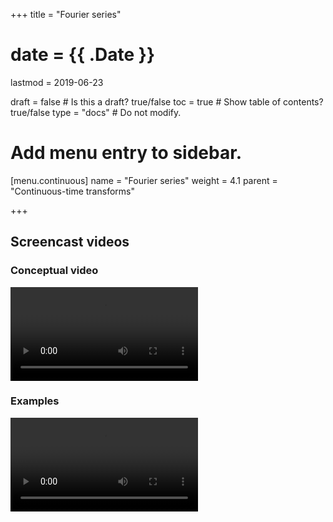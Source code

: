 +++
title = "Fourier series"

# date = {{ .Date }}
lastmod = 2019-06-23

draft = false  # Is this a draft? true/false
toc = true  # Show table of contents? true/false
type = "docs"  # Do not modify.

# Add menu entry to sidebar.
[menu.continuous]
  name = "Fourier series"
  weight = 4.1
  parent = "Continuous-time transforms"

+++


## Screencast videos

### Conceptual video
<div>
<video controls preload>
  <source src="/../files/8.Screencast/Fourier/Continuous/FS/1FourierSeriesConcept.mp4" type="video/mp4">
Your browser does not support the video tag.
</video>
</div>

### Examples
<div>
<video controls preload>
  <source src="/../files/8.Screencast/Fourier/Continuous/FS/2FourierSeriesExamples.mp4" type="video/mp4">
Your browser does not support the video tag.
</video>
</div>
